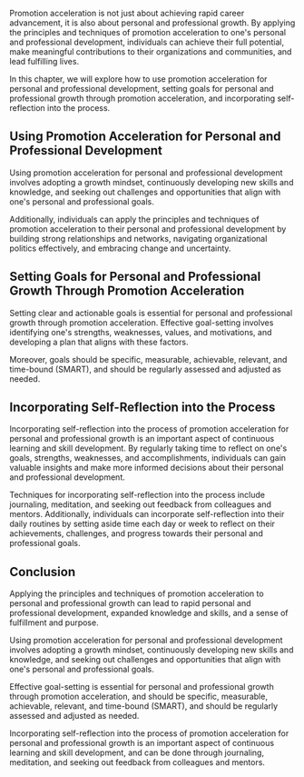 
Promotion acceleration is not just about achieving rapid career advancement, it is also about personal and professional growth. By applying the principles and techniques of promotion acceleration to one's personal and professional development, individuals can achieve their full potential, make meaningful contributions to their organizations and communities, and lead fulfilling lives.

In this chapter, we will explore how to use promotion acceleration for personal and professional development, setting goals for personal and professional growth through promotion acceleration, and incorporating self-reflection into the process.

Using Promotion Acceleration for Personal and Professional Development
----------------------------------------------------------------------

Using promotion acceleration for personal and professional development involves adopting a growth mindset, continuously developing new skills and knowledge, and seeking out challenges and opportunities that align with one's personal and professional goals.

Additionally, individuals can apply the principles and techniques of promotion acceleration to their personal and professional development by building strong relationships and networks, navigating organizational politics effectively, and embracing change and uncertainty.

Setting Goals for Personal and Professional Growth Through Promotion Acceleration
---------------------------------------------------------------------------------

Setting clear and actionable goals is essential for personal and professional growth through promotion acceleration. Effective goal-setting involves identifying one's strengths, weaknesses, values, and motivations, and developing a plan that aligns with these factors.

Moreover, goals should be specific, measurable, achievable, relevant, and time-bound (SMART), and should be regularly assessed and adjusted as needed.

Incorporating Self-Reflection into the Process
----------------------------------------------

Incorporating self-reflection into the process of promotion acceleration for personal and professional growth is an important aspect of continuous learning and skill development. By regularly taking time to reflect on one's goals, strengths, weaknesses, and accomplishments, individuals can gain valuable insights and make more informed decisions about their personal and professional development.

Techniques for incorporating self-reflection into the process include journaling, meditation, and seeking out feedback from colleagues and mentors. Additionally, individuals can incorporate self-reflection into their daily routines by setting aside time each day or week to reflect on their achievements, challenges, and progress towards their personal and professional goals.

Conclusion
----------

Applying the principles and techniques of promotion acceleration to personal and professional growth can lead to rapid personal and professional development, expanded knowledge and skills, and a sense of fulfillment and purpose.

Using promotion acceleration for personal and professional development involves adopting a growth mindset, continuously developing new skills and knowledge, and seeking out challenges and opportunities that align with one's personal and professional goals.

Effective goal-setting is essential for personal and professional growth through promotion acceleration, and should be specific, measurable, achievable, relevant, and time-bound (SMART), and should be regularly assessed and adjusted as needed.

Incorporating self-reflection into the process of promotion acceleration for personal and professional growth is an important aspect of continuous learning and skill development, and can be done through journaling, meditation, and seeking out feedback from colleagues and mentors.

